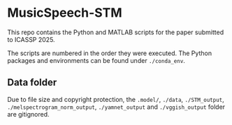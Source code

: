# MusicSpeech-STM

This repo contains the Python and MATLAB scripts for the paper submitted to ICASSP 2025.

The scripts are numbered in the order they were executed. The Python packages and environments can be found under `./conda_env`.

## Data folder
Due to file size and copyright protection, the `.model/`, `./data`, `./STM_output`, `./melspectrogram_norm_output`, `./yamnet_output` and `./vggish_output` folder are gitignored.
